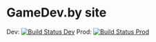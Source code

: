 # GameDev.by site

Dev: [![Build Status Dev](https://travis-ci.org/GameDevBy/site.svg?branch=dev)](https://travis-ci.org/GameDevBy/site)
Prod: [![Build Status Prod](https://travis-ci.org/GameDevBy/site.svg?branch=prod)](https://travis-ci.org/GameDevBy/site)
